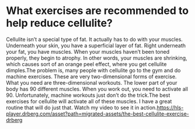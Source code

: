 # What exercises are recommended to help reduce cellulite?

Cellulite isn’t a special type of fat. It actually has to do with your muscles. Underneath your skin, you have a superficial layer of fat. Right underneath your fat, you have muscles. When your muscles haven’t been toned properly, they begin to atrophy. In other words, your muscles are shrinking, which causes sort of an orange peel effect, where you get cellulite dimples.The problem is, many people with cellulite go to the gym and do machine exercises. These are very two-dimensional forms of exercise. What you need are three-dimensional workouts. The lower part of your body has 90 different muscles. When you work out, you need to activate all 90. Unfortunately, machine workouts just don’t do the trick.The best exercises for cellulite will activate all of these muscles. I have a great routine that will do just that. Watch my video to see it in action.https://hls-player.drberg.com/asset?path=migrated-assets/the-best-cellulite-exercise-drberg